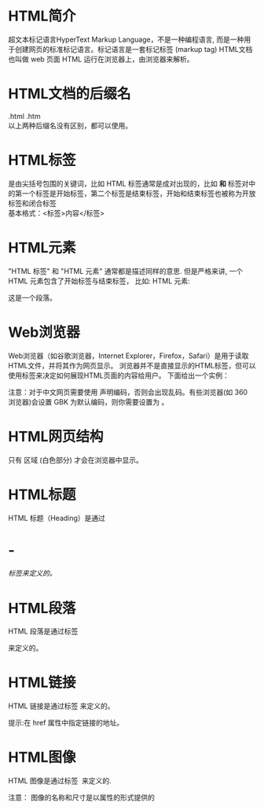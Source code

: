 # HTML简介
超文本标记语言HyperText Markup Language，不是一种编程语言, 而是一种用于创建网页的标准标记语言。标记语言是一套标记标签 (markup tag)
HTML文档也叫做 web 页面
HTML 运行在浏览器上，由浏览器来解析。  

# HTML文档的后缀名 
.html
.htm  
以上两种后缀名没有区别，都可以使用。

# HTML标签
是由尖括号包围的关键词，比如 <html> 
HTML 标签通常是成对出现的，比如 <b> 和 </b>
标签对中的第一个标签是开始标签，第二个标签是结束标签，开始和结束标签也被称为开放标签和闭合标签  
基本格式：<标签>内容</标签>

# HTML元素
"HTML 标签" 和 "HTML 元素" 通常都是描述同样的意思. 
但是严格来讲, 一个 HTML 元素包含了开始标签与结束标签，
比如: HTML 元素: <p>这是一个段落。</p>

# Web浏览器
 Web浏览器（如谷歌浏览器，Internet Explorer，Firefox，Safari）是用于读取HTML文件，并将其作为网页显示。 浏览器并不是直接显示的HTML标签，但可以使用标签来决定如何展现HTML页面的内容给用户。
下面给出一个实例：



注意：对于中文网页需要使用 <meta charset="utf-8"> 声明编码，否则会出现乱码。有些浏览器(如 360 浏览器)会设置 GBK 为默认编码，则你需要设置为 <meta charset="gbk">。




 
# HTML网页结构 

只有 <body>区域 (白色部分) 才会在浏览器中显示。

# HTML标题
 HTML 标题（Heading）是通过<h1> - <h6> 标签来定义的。
 

# HTML段落 
HTML 段落是通过标签 <p> 来定义的。
 
# HTML链接
HTML 链接是通过标签 <a> 来定义的。
 
提示:在 href 属性中指定链接的地址。

# HTML图像
HTML 图像是通过标签 <img> 来定义的.

注意： 图像的名称和尺寸是以属性的形式提供的


 
 

